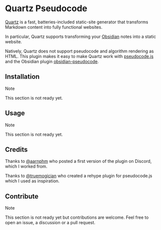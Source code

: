 # Quartz Pseudocode

[Quartz](https://quartz.jzhao.xyz/) is a fast, batteries-included static-site generator that transforms Markdown content into fully functional websites.

In particular, Quartz supports transforming your [Obsidian](https://obsidian.md/) notes into a static website.

Natively, Quartz does not support pseudocode and algorithm rendering as HTML. This plugin makes it easy to make Quartz work with [pseudocode.js](https://github.com/SaswatPadhi/pseudocode.js) and the Obsidian plugin [obsidian-pseudocode](https://github.com/ytliu74/obsidian-pseudocode).

## Installation

> [!NOTE]
> This section is not ready yet.

## Usage

> [!NOTE]
> This section is not ready yet.

## Credits

Thanks to [@aarnphm](https://github.com/aarnphm) who posted a first version of the plugin on Discord, which I worked from.

Thanks to [@truemogician](https://github.com/truemogician) who created a rehype plugin for pseudocode.js which I used as inspiration.

## Contribute

> [!NOTE]
> This section is not ready yet but contributions are welcome. Feel free to open an issue, a discussion or a pull request.
